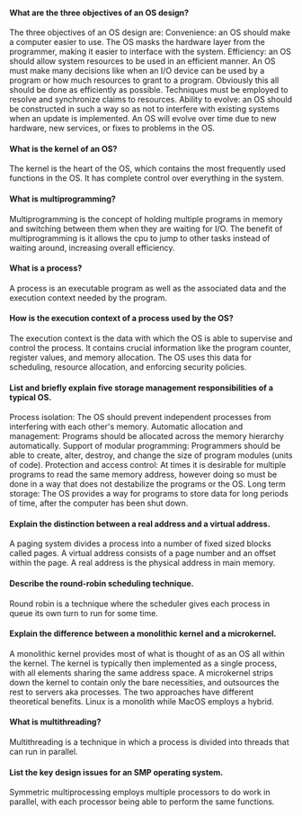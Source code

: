 #### What are the three objectives of an OS design?
The three objectives of an OS design are:
Convenience: an OS should make a computer easier to use. The OS masks the hardware layer from the programmer, making it easier to interface with the system.
Efficiency: an OS should allow system resources to be used in an efficient manner. An OS must make many decisions like when an I/O device can be used by a program or how much resources to grant to a program. Obviously this all should be done as efficiently as possible. Techniques must be employed to resolve and synchronize claims to resources.
Ability to evolve: an OS should be constructed in such a way so as not to interfere with existing systems when an update is implemented. An OS will evolve over time due to new hardware, new services, or fixes to problems in the OS.
#### What is the kernel of an OS?
The kernel is the heart of the OS, which contains the most frequently used functions in the OS. It has complete control over everything in the system.
#### What is multiprogramming?
Multiprogramming is the concept of holding multiple programs in memory and switching between them when they are waiting for I/O. The benefit of multiprogramming is it allows the cpu to jump to other tasks instead of waiting around, increasing overall efficiency.
#### What is a process?
A process is an executable program as well as the associated data and the execution context needed by the program.
#### How is the execution context of a process used by the OS?
The execution context is the data with which the OS is able to supervise and control the process. It contains crucial information like the program counter, register values, and memory allocation. The OS uses this data for scheduling, resource allocation, and enforcing security policies. 
#### List and briefly explain five storage management responsibilities of a typical OS.
Process isolation: The OS should prevent independent processes from interfering with each other's memory.
Automatic allocation and management: Programs should be allocated across the memory hierarchy automatically.
Support of modular programming: Programmers should be able to create, alter, destroy, and change the size of program modules (units of code).
Protection and access control: At times it is desirable for multiple programs to read the same memory address, however doing so must be done in a way that does not destabilize the programs or the OS.
Long term storage: The OS provides a way for programs to store data for long periods of time, after the computer has been shut down.
#### Explain the distinction between a real address and a virtual address.
A paging system divides a process into a number of fixed sized blocks called pages. A virtual address consists of a page number and an offset within the page. A real address is the physical address in main memory. 
#### Describe the round-robin scheduling technique.
Round robin is a technique where the scheduler gives each process in queue its own turn to run for some time.
#### Explain the difference between a monolithic kernel and a microkernel.
A monolithic kernel provides most of what is thought of as an OS all within the kernel. The kernel is typically then implemented as a single process, with all elements sharing the same address space. A microkernel strips down the kernel to contain only the bare necessities, and outsources the rest to servers aka processes. The two approaches have different theoretical benefits. Linux is a monolith while MacOS employs a hybrid.
#### What is multithreading?
Multithreading is a technique in which a process is divided into threads that can run in parallel.
#### List the key design issues for an SMP operating system.
Symmetric multiprocessing employs multiple processors to do work in parallel, with each processor being able to perform the same functions.
